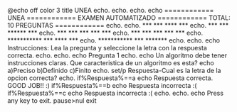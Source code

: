 @echo off
color 3
title UNEA
echo. 
echo.
echo.
echo ============ UNEA ============ EXAMEN AUTOMATIZADO ============ TOTAL: 10 PREGUNTAS ============
echo.
echo.   ***     ***    ****       ***
echo.   ***     ***    ******     ***
echo.   ***     ***    *** ***    ***
echo.   ***     ***    ***  ***   ***
echo.   ***********    ***  ****  ***
echo.   ***********    ***    *******
echo.
echo.
echo Instrucciones: Lea la pregunta y seleccione la letra con la respuesta correcta.
echo.
echo.
echo Pregunta 1
echo.
echo Un algoritmo debe tener instrucciones claras. Que caracteristica de un algoritmo es esta?
echo  a)Preciso   b)Definido   c)Finito
echo.
set/p Respuesta-Cual es la letra de la opcion correcta?
echo.
if%Respuesta%==a echo Respuesta correcta. GOOD JOB!! :)
if%Respuesta%==b echo Respuesta incorrecta  :(
if%Respuesta%==c echo Respuesta incorrecta  :(
echo.
echo.
echo Press any key to exit.
pause>nul
exit

